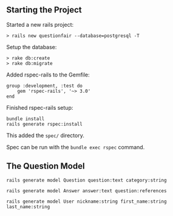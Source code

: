## Starting the Project

Started a new rails project:
	
	> rails new questionfair --database=postgresql -T
	
Setup the database:

	> rake db:create
	> rake db:migrate
	
Added rspec-rails to the Gemfile:

	group :development, :test do
  		gem 'rspec-rails', '~> 3.0'
	end
	
Finished rspec-rails setup:

	bundle install
	rails generate rspec:install
	
This added the ```spec/``` directory.

Spec can be run with the ```bundle exec rspec``` command.  

## The Question Model

	rails generate model Question question:text category:string  
	
	rails generate model Answer answer:text question:references 
	
	rails generate model User nickname:string first_name:string last_name:string

